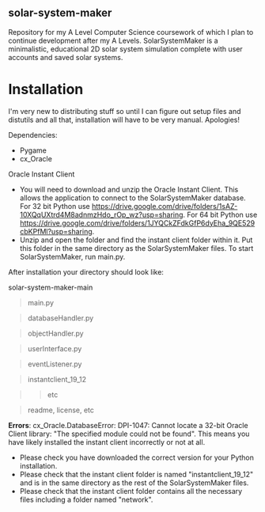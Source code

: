 ## solar-system-maker
Repository for my A Level Computer Science coursework of which I plan to continue development after my A Levels. SolarSystemMaker is a minimalistic, educational 2D solar system simulation complete with user accounts and saved solar systems.

# Installation
I'm very new to distributing stuff so until I can figure out setup files and distutils and all that, installation will have to be very manual. Apologies! 

Dependencies:
- Pygame
- cx_Oracle

Oracle Instant Client
- You will need to download and unzip the Oracle Instant Client. This allows the application to connect to the SolarSystemMaker database.
For 32 bit Python use https://drive.google.com/drive/folders/1sAZ-10XQqUXtrd4M8adnmzHdo_rOp_wz?usp=sharing.
For 64 bit Python use https://drive.google.com/drive/folders/1JYQCkZFdkGfP6dyEha_9QE529cbKPfMl?usp=sharing.
- Unzip and open the folder and find the instant client folder within it. Put this folder in the same directory as the SolarSystemMaker files. To start SolarSystemMaker, run main.py.

After installation your directory should look like:

solar-system-maker-main

> main.py

> databaseHandler.py

> objectHandler.py

> userInterface.py

> eventListener.py

> instantclient_19_12

> > etc

> readme, license, etc

**Errors**:
cx_Oracle.DatabaseError: DPI-1047: Cannot locate a 32-bit Oracle Client library: "The specified module could not be found".
This means you have likely installed the instant client incorrectly or not at all. 
- Please check you have downloaded the correct version for your Python installation. 
- Please check that the instant client folder is named "instantclient_19_12" and is in the same directory as the rest of the SolarSystemMaker files. 
- Please check that the instant client folder contains all the necessary files including a folder named "network".
